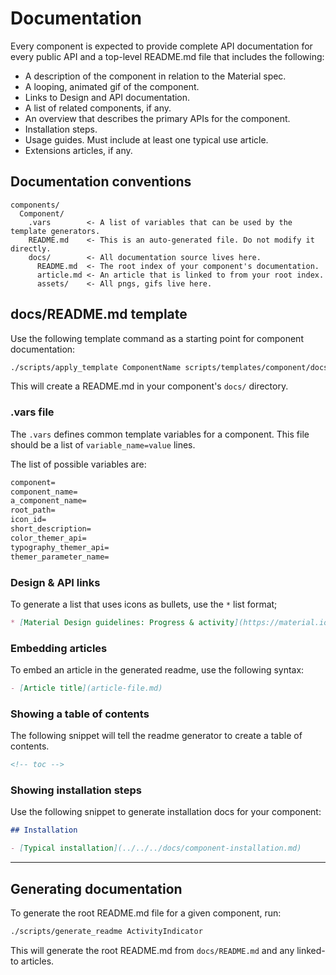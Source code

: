 # Documentation

Every component is expected to provide complete API documentation for every public API and a
top-level README.md file that includes the following:

- A description of the component in relation to the Material spec.
- A looping, animated gif of the component.
- Links to Design and API documentation.
- A list of related components, if any.
- An overview that describes the primary APIs for the component.
- Installation steps.
- Usage guides. Must include at least one typical use article.
- Extensions articles, if any.

## Documentation conventions

```
components/
  Component/
    .vars        <- A list of variables that can be used by the template generators.
    README.md    <- This is an auto-generated file. Do not modify it directly.
    docs/        <- All documentation source lives here.
      README.md  <- The root index of your component's documentation.
      article.md <- An article that is linked to from your root index.
      assets/    <- All pngs, gifs live here.
```

## docs/README.md template

Use the following template command as a starting point for component documentation:

```bash
./scripts/apply_template ComponentName scripts/templates/component/docs/README.md.template components/ComponentName/docs/README.md
```

This will create a README.md in your component's `docs/` directory.

### .vars file

The `.vars` defines common template variables for a component. This file should be a list of
`variable_name=value` lines.

The list of possible variables are:

```markdown
component=
component_name=
a_component_name=
root_path=
icon_id=
short_description=
color_themer_api=
typography_themer_api=
themer_parameter_name=
```

### Design & API links

To generate a list that uses icons as bullets, use the `*` list format;

```markdown
* [Material Design guidelines: Progress & activity](https://material.io/go/design-progress-indicators)
```

### Embedding articles

To embed an article in the generated readme, use the following syntax:

```markdown
- [Article title](article-file.md)
```

### Showing a table of contents

The following snippet will tell the readme generator to create a table of contents.

```markdown
<!-- toc -->
```

### Showing installation steps

Use the following snippet to generate installation docs for your component:

```markdown
## Installation

- [Typical installation](../../../docs/component-installation.md)
```

- - -

## Generating documentation

To generate the root README.md file for a given component, run:

```bash
./scripts/generate_readme ActivityIndicator
```

This will generate the root README.md from `docs/README.md` and any linked-to articles.
